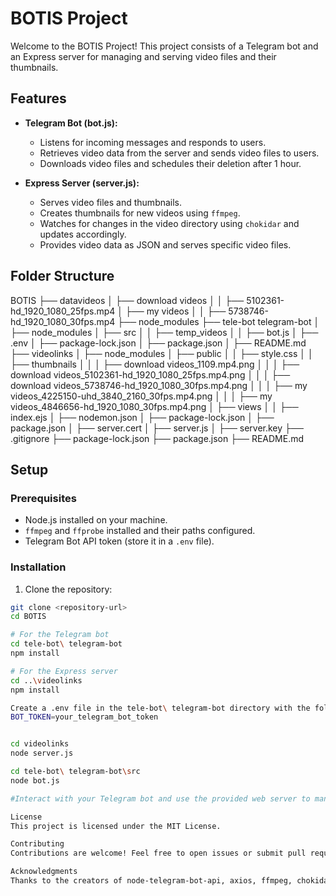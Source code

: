# BOTIS Project

Welcome to the BOTIS Project! This project consists of a Telegram bot and an Express server for managing and serving video files and their thumbnails.

## Features

- **Telegram Bot (bot.js):**
  - Listens for incoming messages and responds to users.
  - Retrieves video data from the server and sends video files to users.
  - Downloads video files and schedules their deletion after 1 hour.

- **Express Server (server.js):**
  - Serves video files and thumbnails.
  - Creates thumbnails for new videos using `ffmpeg`.
  - Watches for changes in the video directory using `chokidar` and updates accordingly.
  - Provides video data as JSON and serves specific video files.

## Folder Structure

BOTIS
├── datavideos
│   ├── download videos
│   │   ├── 5102361-hd_1920_1080_25fps.mp4
│   ├── my videos
│   │   ├── 5738746-hd_1920_1080_30fps.mp4
├── node_modules
├── tele-bot telegram-bot
│   ├── node_modules
│   ├── src
│   │   ├── temp_videos
│   │   ├── bot.js
│   ├── .env
│   ├── package-lock.json
│   ├── package.json
│   ├── README.md
├── videolinks
│   ├── node_modules
│   ├── public
│   │   ├── style.css
│   │   ├── thumbnails
│   │   │   ├── download videos_1109.mp4.png
│   │   │   ├── download videos_5102361-hd_1920_1080_25fps.mp4.png
│   │   │   ├── download videos_5738746-hd_1920_1080_30fps.mp4.png
│   │   │   ├── my videos_4225150-uhd_3840_2160_30fps.mp4.png
│   │   │   ├── my videos_4846656-hd_1920_1080_30fps.mp4.png
│   ├── views
│   │   ├── index.ejs
│   ├── nodemon.json
│   ├── package-lock.json
│   ├── package.json
│   ├── server.cert
│   ├── server.js
│   ├── server.key
├── .gitignore
├── package-lock.json
├── package.json
├── README.md



## Setup

### Prerequisites

- Node.js installed on your machine.
- `ffmpeg` and `ffprobe` installed and their paths configured.
- Telegram Bot API token (store it in a `.env` file).

### Installation

1. Clone the repository:

```bash
git clone <repository-url>
cd BOTIS

# For the Telegram bot
cd tele-bot\ telegram-bot
npm install

# For the Express server
cd ..\videolinks
npm install

Create a .env file in the tele-bot\ telegram-bot directory with the following content:
BOT_TOKEN=your_telegram_bot_token


cd videolinks
node server.js

cd tele-bot\ telegram-bot\src
node bot.js

#Interact with your Telegram bot and use the provided web server to manage and serve video files and thumbnails.

License
This project is licensed under the MIT License.

Contributing
Contributions are welcome! Feel free to open issues or submit pull requests.

Acknowledgments
Thanks to the creators of node-telegram-bot-api, axios, ffmpeg, chokidar, and other libraries used in this project.